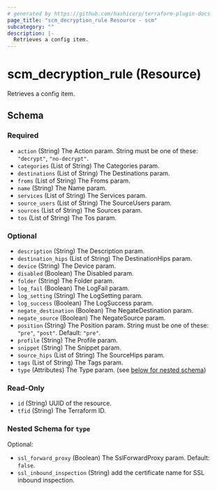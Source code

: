 ```yaml
---
# generated by https://github.com/hashicorp/terraform-plugin-docs
page_title: "scm_decryption_rule Resource - scm"
subcategory: ""
description: |-
  Retrieves a config item.
---
```


# scm_decryption_rule (Resource)

Retrieves a config item.



<!-- schema generated by tfplugindocs -->
## Schema

### Required

- `action` (String) The Action param. String must be one of these: `"decrypt"`, `"no-decrypt"`.
- `categories` (List of String) The Categories param.
- `destinations` (List of String) The Destinations param.
- `froms` (List of String) The Froms param.
- `name` (String) The Name param.
- `services` (List of String) The Services param.
- `source_users` (List of String) The SourceUsers param.
- `sources` (List of String) The Sources param.
- `tos` (List of String) The Tos param.

### Optional

- `description` (String) The Description param.
- `destination_hips` (List of String) The DestinationHips param.
- `device` (String) The Device param.
- `disabled` (Boolean) The Disabled param.
- `folder` (String) The Folder param.
- `log_fail` (Boolean) The LogFail param.
- `log_setting` (String) The LogSetting param.
- `log_success` (Boolean) The LogSuccess param.
- `negate_destination` (Boolean) The NegateDestination param.
- `negate_source` (Boolean) The NegateSource param.
- `position` (String) The Position param. String must be one of these: `"pre"`, `"post"`. Default: `"pre"`.
- `profile` (String) The Profile param.
- `snippet` (String) The Snippet param.
- `source_hips` (List of String) The SourceHips param.
- `tags` (List of String) The Tags param.
- `type` (Attributes) The Type param. (see [below for nested schema](#nestedatt--type))

### Read-Only

- `id` (String) UUID of the resource.
- `tfid` (String) The Terraform ID.

<a id="nestedatt--type"></a>
### Nested Schema for `type`

Optional:

- `ssl_forward_proxy` (Boolean) The SslForwardProxy param. Default: `false`.
- `ssl_inbound_inspection` (String) add the certificate name for SSL inbound inspection.
